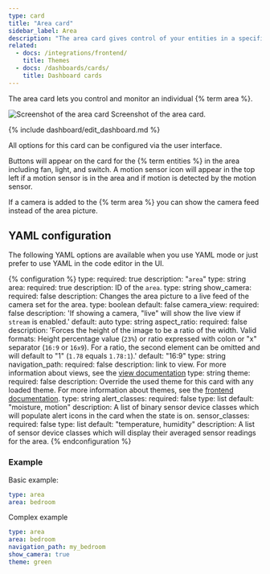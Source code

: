 ```yaml
---
type: card
title: "Area card"
sidebar_label: Area
description: "The area card gives control of your entities in a specified area."
related:
  - docs: /integrations/frontend/
    title: Themes
  - docs: /dashboards/cards/
    title: Dashboard cards
---
```


The area card lets you control and monitor an individual {% term area %}.

<p class='img'>
  <img src='/images/dashboards/area-card.png' alt='Screenshot of the area card'>
  Screenshot of the area card.
</p>

{% include dashboard/edit_dashboard.md %}

All options for this card can be configured via the user interface.

Buttons will appear on the card for the {% term entities %} in the area including fan, light, and switch. A motion sensor icon will appear in the top left if a motion sensor is in the area and if motion is detected by the motion sensor.

If a camera is added to the {% term area %} you can show the camera feed instead of the area picture.

## YAML configuration

The following YAML options are available when you use YAML mode or just prefer to use YAML in the code editor in the UI.

{% configuration %}
type:
  required: true
  description: "`area`"
  type: string
area:
  required: true
  description: ID of the `area`.
  type: string
show_camera: 
  required: false
  description: Changes the area picture to a live feed of the camera set for the area.
  type: boolean
  default: false
camera_view:
  required: false
  description: 'If showing a camera, "live" will show the live view if `stream` is enabled.'
  default: auto
  type: string
aspect_ratio:
  required: false
  description: 'Forces the height of the image to be a ratio of the width. Valid formats: Height percentage value (`23%`) or ratio expressed with colon or "x" separator (`16:9` or `16x9`). For a ratio, the second element can be omitted and will default to "1" (`1.78` equals `1.78:1`).'
  default: "16:9"
  type: string
navigation_path:
  required: false
  description: link to view. For more information about views, see the [view documentation](/dashboards/views/)
  type: string
theme:
  required: false
  description: Override the used theme for this card with any loaded theme. For more information about themes, see the [frontend documentation](/integrations/frontend/).
  type: string
alert_classes:
  required: false
  type: list
  default: "moisture, motion"
  description: A list of binary sensor device classes which will populate alert icons in the card when the state is on.
sensor_classes:
  required: false
  type: list
  default: "temperature, humidity"
  description: A list of sensor device classes which will display their averaged sensor readings for the area. 
{% endconfiguration %}

### Example

Basic example:

```yaml
type: area
area: bedroom
```

Complex example

```yaml
type: area
area: bedroom
navigation_path: my_bedroom
show_camera: true
theme: green
```
